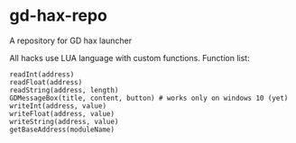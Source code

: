 # gd-hax-repo
A repository for GD hax launcher

All hacks use LUA language with custom functions.
Function list:
```
readInt(address)
readFloat(address)
readString(address, length)
GDMessageBox(title, content, button) # works only on windows 10 (yet)
writeInt(address, value)
writeFloat(address, value)
writeString(address, value)
getBaseAddress(moduleName)
```
